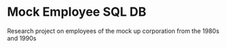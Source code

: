 # Mock Employee SQL DB
Research project on employees of the mock up corporation from the 1980s and 1990s
